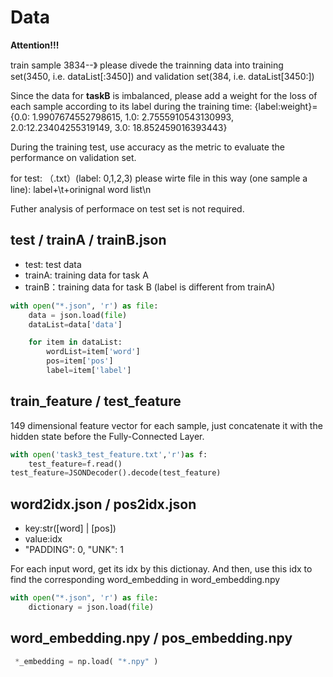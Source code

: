 # Data

**Attention!!!**

train sample 3834--》 please divede the trainning data into training set(3450, i.e. dataList[:3450]) and validation set(384, i.e. dataList[3450:])

Since the data for **taskB** is imbalanced, please add a weight for the loss of each sample according to its label during the training time:
{label:weight}={0.0: 1.9907674552798615, 1.0: 2.7555910543130993, 2.0:12.23404255319149, 3.0: 18.852459016393443}

During the training test, use accuracy as the metric to evaluate the performance on validation set.

for test: （.txt）(label: 0,1,2,3)
please wirte file in this way (one sample a line):
label+\t+orinignal word list\n

Futher analysis of performace on test set is not required.


## **test / trainA / trainB.json**  

* test: test data  
* trainA: training data for task A  
* trainB：training data for task B (label is different from trainA)

```python
with open("*.json", 'r') as file:
    data = json.load(file)
    dataList=data['data']

    for item in dataList:
        wordList=item['word']
        pos=item['pos']
        label=item['label']
```
## **train\_feature / test\_feature**  
149 dimensional feature vector for each sample, just concatenate it with the hidden state before the Fully-Connected Layer.

```python
with open('task3_test_feature.txt','r')as f:
    test_feature=f.read()
test_feature=JSONDecoder().decode(test_feature)
```

## **word2idx.json / pos2idx.json**  
* key:str([word] | [pos])  
* value:idx  
* "PADDING": 0, "UNK": 1

For each input word, get its idx by this dictionay. And then, use this idx to find the corresponding word\_embedding in word\_embedding.npy

```python
with open("*.json", 'r') as file:
    dictionary = json.load(file)
```


## **word\_embedding.npy / pos\_embedding.npy**
```python
 *_embedding = np.load( "*.npy" )
```

